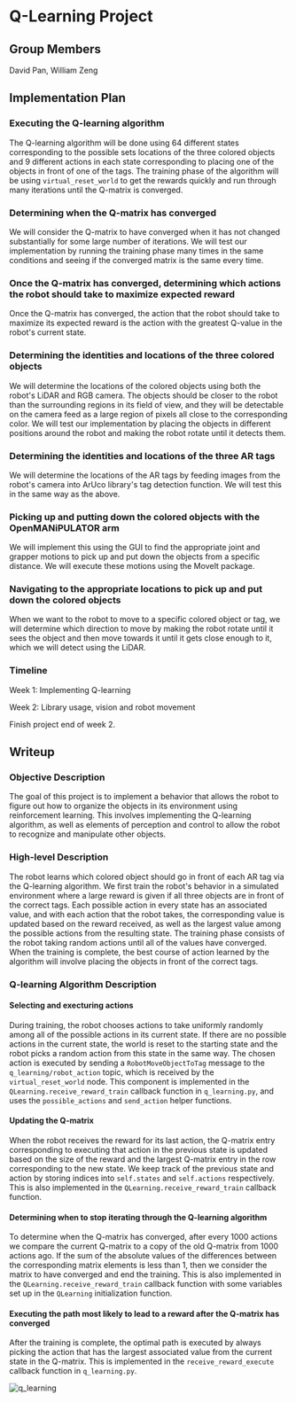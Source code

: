 # Q-Learning Project

## Group Members

David Pan, William Zeng

## Implementation Plan

### Executing the Q-learning algorithm

The Q-learning algorithm will be done using 64 different states corresponding
to the possible sets locations of the three colored objects and 9 different 
actions in each state corresponding to placing one of the objects in front of
one of the tags. The training phase of the algorithm will be using
`virtual_reset_world` to get the rewards quickly and run through many
iterations until the Q-matrix is converged.

### Determining when the Q-matrix has converged

We will consider the Q-matrix to have converged when it has not changed
substantially for some large number of iterations. We will test our
implementation by running the training phase many times in the same
conditions and seeing if the converged matrix is the same every time.

### Once the Q-matrix has converged, determining which actions the robot should take to maximize expected reward

Once the Q-matrix has converged, the action that the robot should take to
maximize its expected reward is the action with the greatest Q-value in the
robot's current state.

### Determining the identities and locations of the three colored objects

We will determine the locations of the colored objects using both the robot's
LiDAR and RGB camera. The objects should be closer to the robot than the
surrounding regions in its field of view, and they will be detectable on the
camera feed as a large region of pixels all close to the corresponding color.
We will test our implementation by placing the objects in different positions
around the robot and making the robot rotate until it detects them.

### Determining the identities and locations of the three AR tags

We will determine the locations of the AR tags by feeding images from the
robot's camera into ArUco library's tag detection function. We will test this
in the same way as the above.

### Picking up and putting down the colored objects with the OpenMANiPULATOR arm

We will implement this using the GUI to find the appropriate joint and grapper
motions to pick up and put down the objects from a specific distance. We will
execute these motions using the MoveIt package.

### Navigating to the appropriate locations to pick up and put down the colored objects

When we want to the robot to move to a specific colored object or tag, we will 
determine which direction to move by making the robot rotate until it sees
the object and then move towards it until it gets close enough to it, which
we will detect using the LiDAR. 

### Timeline

Week 1: Implementing Q-learning

Week 2: Library usage, vision and robot movement 

Finish project end of week 2.

## Writeup

### Objective Description

The goal of this project is to implement a behavior that allows the robot to
figure out how to organize the objects in its environment using reinforcement
learning. This involves implementing the Q-learning algorithm, as well as 
elements of perception and control to allow the robot to recognize and
manipulate other objects.

### High-level Description

The robot learns which colored object should go in front of each AR tag via
the Q-learning algorithm. We first train the robot's behavior in a simulated
environment where a large reward is given if all three objects are in front
of the correct tags. Each possible action in every state has an associated 
value, and with each action that the robot takes, the corresponding value 
is updated based on the reward received, as well as the largest value among
the possible actions from the resulting state. The training phase consists
of the robot taking random actions until all of the values have converged. 
When the training is complete, the best course of action learned by the 
algorithm will involve placing the objects in front of the correct tags.

### Q-learning Algorithm Description

#### Selecting and execturing actions

During training, the robot chooses actions to take uniformly randomly among
all of the possible actions in its current state. If there are no possible
actions in the current state, the world is reset to the starting state and 
the robot picks a random action from this state in the same way. The chosen 
action is executed by sending a `RobotMoveObjectToTag` message to the 
`q_learning/robot_action` topic, which is received by the `virtual_reset_world` 
node. This component is implemented in the `QLearning.receive_reward_train` 
callback function in `q_learning.py`, and uses the `possible_actions` and 
`send_action` helper functions.

#### Updating the Q-matrix

When the robot receives the reward for its last action, the Q-matrix entry
corresponding to executing that action in the previous state is updated
based on the size of the reward and the largest Q-matrix entry in the row
corresponding to the new state. We keep track of the previous state and
action by storing indices into `self.states` and `self.actions` respectively.
This is also implemented in the `QLearning.receive_reward_train` callback
function.

#### Determining when to stop iterating through the Q-learning algorithm

To determine when the Q-matrix has converged, after every 1000 actions we 
compare the current Q-matrix to a copy of the old Q-matrix from 1000 actions
ago. If the sum of the absolute values of the differences between the
corresponding matrix elements is less than 1, then we consider the matrix 
to have converged and end the training. This is also implemented in the
`QLearning.receive_reward_train` callback function with some variables set up
in the `QLearning` initialization function.

#### Executing the path most likely to lead to a reward after the Q-matrix has converged

After the training is complete, the optimal path is executed by always
picking the action that has the largest associated value from the current 
state in the Q-matrix. This is implemented in the `receive_reward_execute`
callback function in `q_learning.py`.


![q_learning](mover.gif)
